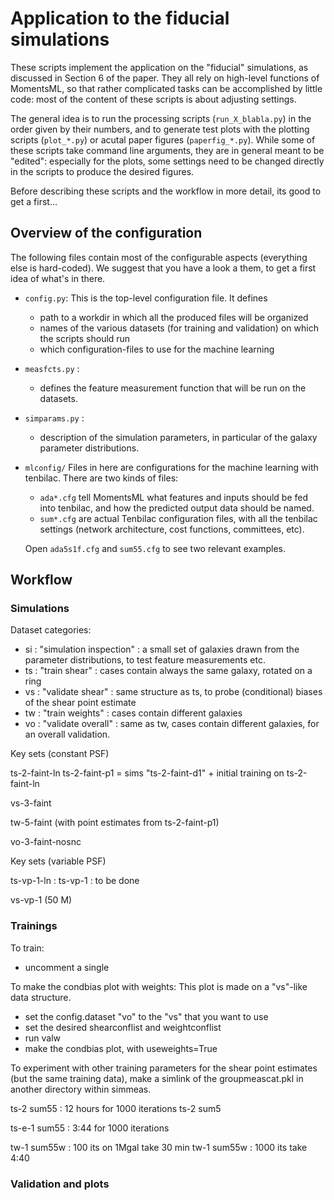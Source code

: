 Application to the fiducial simulations
=======================================

These scripts implement the application on the "fiducial" simulations, as discussed in Section 6 of the paper.
They all rely on high-level functions of MomentsML, so that rather complicated tasks can be accomplished by little code: most of the content of these scripts is about adjusting settings. 

The general idea is to run the processing scripts (``run_X_blabla.py``) in the order given by their numbers, and to generate test plots with the plotting scripts (``plot_*.py``) or acutal paper figures (``paperfig_*.py``).
While some of these scripts take command line arguments, they are in general meant to be "edited": especially for the plots, some settings need to be changed directly in the scripts to produce the desired figures.

Before describing these scripts and the workflow in more detail, its good to get a first...


Overview of the configuration
-----------------------------

The following files contain most of the configurable aspects (everything else is hard-coded). We suggest that you have a look a them, to get a first idea of what's in there.

  - ``config.py``:
  	This is the top-level configuration file. It defines
  	- path to a workdir in which all the produced files will be organized
	- names of the various datasets (for training and validation) on which the scripts should run
	- which configuration-files to use for the machine learning


  - ``measfcts.py`` :
    - defines the feature measurement function that will be run on the datasets. 
	
  - ``simparams.py`` :
    - description of the simulation parameters, in particular of the galaxy parameter distributions.
	 
  - ``mlconfig/``
  	Files in here are configurations for the machine learning with tenbilac.
	There are two kinds of files:
	- ``ada*.cfg`` tell MomentsML what features and inputs should be fed into tenbilac, and how the predicted output data should be named.
	- ``sum*.cfg`` are actual Tenbilac configuration files, with all the tenbilac settings (network architecture, cost functions, committees, etc).
	
	Open ``ada5s1f.cfg`` and ``sum55.cfg`` to see two relevant examples.


Workflow
--------

### Simulations

Dataset categories:

  * si : "simulation inspection" : a small set of galaxies drawn from the parameter distributions, to test feature measurements etc.
  * ts : "train shear" : cases contain always the same galaxy, rotated on a ring
  * vs : "validate shear" : same structure as ts, to probe (conditional) biases of the shear point estimate
  * tw : "train weights" : cases contain different galaxies
  * vo : "validate overall" : same as tw, cases contain different galaxies, for an overall validation.





Key sets (constant PSF)


ts-2-faint-ln
ts-2-faint-p1 = sims "ts-2-faint-d1" + initial training on ts-2-faint-ln

vs-3-faint

tw-5-faint (with point estimates from ts-2-faint-p1)

vo-3-faint-nosnc



Key sets (variable PSF)

ts-vp-1-ln :
ts-vp-1 : to be done

vs-vp-1 (50 M)




### Trainings


To train:
- uncomment a single 


To make the condbias plot with weights:
This plot is made on a "vs"-like data structure.

- set the config.dataset "vo" to the "vs" that you want to use
- set the desired shearconflist and weightconflist
- run valw
- make the condbias plot, with useweights=True




To experiment with other training parameters for the shear point estimates (but the same training data), make a simlink of the groupmeascat.pkl in another directory within simmeas.


ts-2 sum55 : 12 hours for 1000 iterations
ts-2 sum5



ts-e-1 sum55 : 3:44 for 1000 iterations 


tw-1 sum55w : 100 its on 1Mgal take 30 min
tw-1 sum55w : 1000 its take 4:40


### Validation and plots





